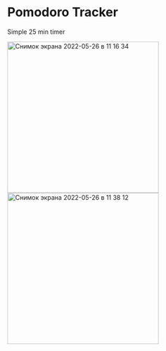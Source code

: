 # Pomodoro Tracker

Simple 25 min timer

<img width="344" alt="Снимок экрана 2022-05-26 в 11 16 34" src="https://user-images.githubusercontent.com/96373604/170467638-07932402-d568-46dd-97c0-027051fec1b4.png"><img width="344" alt="Снимок экрана 2022-05-26 в 11 38 12" src="https://user-images.githubusercontent.com/96373604/170467642-0a10033b-8fce-4d1c-9b14-a2ffbee1b48b.png">

